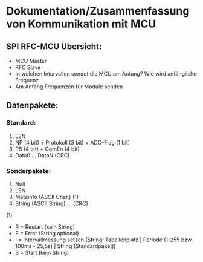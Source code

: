 # Dokumentation/Zusammenfassung von Kommunikation mit MCU

## SPI RFC-MCU Übersicht:
- MCU Master
- RFC Slave
- In welchen Intervallen sendet die MCU am Anfang? Wie wird anfängliche Frequenz 
- Am Anfang Frequenzen für Module senden

## Datenpakete:
### Standard:
1. LEN
2. NP (4 bit) + Protokoll (3 bit) + ADC-Flag (1 bit)
3. PS (4 bit) + ComEn (4 bit)
4. Data0
   ...
   DataN
   (CRC)
        
### Sonderpakete:
1. Null
2. LEN
3. Metainfo (ASCII Char.) (1)
4. String (ASCII String)
   ...
   (CRC)
        
        
(1) 
- R = Restart (kein String)
- E = Error (String optional)
- I = Intervallmessung setzen (String: Tabellenplatz | Periode (1-255 bzw. 100ms - 25,5s) | String (Standardpaket))
- S = Start (kein String)
       
      
